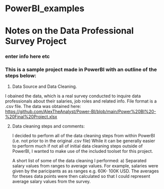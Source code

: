 # PowerBI_examples



# Notes on the Data Professional Survey Project
### enter info here etc

### This is a sample project made in PowerBI with an outline of the steps below:
1) Data Source and Data Cleaning.
   
  I obained the data, which is a real survey conducted to inquire data professionals about their salaries, job roles
  and related info. File format is a .csv file.
  The data was obtained here: 
  https://github.com/AlexTheAnalyst/Power-BI/blob/main/Power%20BI%20-%20Final%20Project.xlsx 

2) Data cleaning steps and comments:
  
   I decided to perform all of the data cleaning steps from within PowerBI (i.e. not prior to in the original .csv file)
   While it can be generally easier to perform much if not all of initial data cleaning steps outside of PowerBI,
   I wanted to make use  of the included toolset for this project.

   A short list of some of the data cleaning I performed:
      a) Separated salary values from ranges to average values. For example, salaries were  given by the paricipants as
         as ranges e.g. 60K- 100K USD. The averages for theses data points were then calculated so that I could represent
         average salary values from the survey.
   



